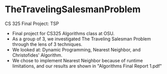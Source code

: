 # TheTravelingSalesmanProblem
CS 325 Final Project: TSP
- Final project for CS325 Algorithms class at OSU.
- As a group of 3, we investigated The Traveling Salesman Problem through the lens of 3 techniques.
- We looked at: Dynamic Programming, Nearest Neighbor, and Christofides' Algorithm.
- We chose to implement Nearest Neighbor because of runtime limitations, and our results are shown in "Algorithms Final Report 1.pdf"
